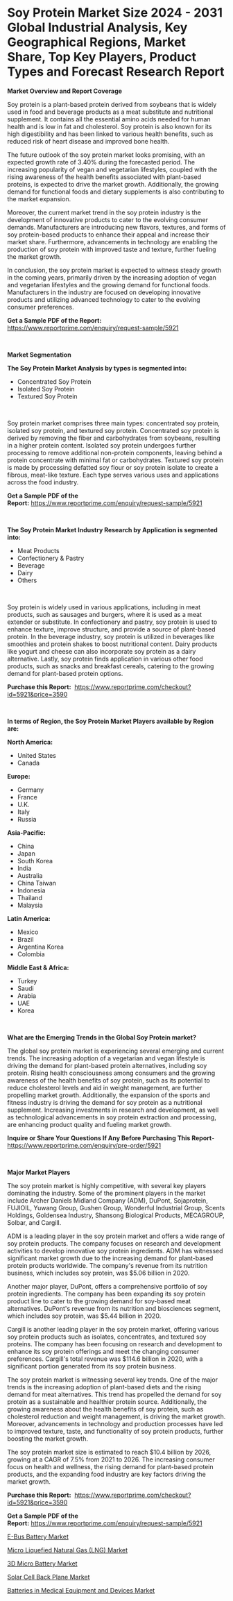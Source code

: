 <p><h1>Soy Protein Market Size 2024 - 2031 Global Industrial Analysis, Key Geographical Regions, Market Share, Top Key Players, Product Types and Forecast Research Report</h1></p><p><strong>Market Overview and Report Coverage</strong></p>
<p><p>Soy protein is a plant-based protein derived from soybeans that is widely used in food and beverage products as a meat substitute and nutritional supplement. It contains all the essential amino acids needed for human health and is low in fat and cholesterol. Soy protein is also known for its high digestibility and has been linked to various health benefits, such as reduced risk of heart disease and improved bone health.</p><p>The future outlook of the soy protein market looks promising, with an expected growth rate of 3.40% during the forecasted period. The increasing popularity of vegan and vegetarian lifestyles, coupled with the rising awareness of the health benefits associated with plant-based proteins, is expected to drive the market growth. Additionally, the growing demand for functional foods and dietary supplements is also contributing to the market expansion.</p><p>Moreover, the current market trend in the soy protein industry is the development of innovative products to cater to the evolving consumer demands. Manufacturers are introducing new flavors, textures, and forms of soy protein-based products to enhance their appeal and increase their market share. Furthermore, advancements in technology are enabling the production of soy protein with improved taste and texture, further fueling the market growth.</p><p>In conclusion, the soy protein market is expected to witness steady growth in the coming years, primarily driven by the increasing adoption of vegan and vegetarian lifestyles and the growing demand for functional foods. Manufacturers in the industry are focused on developing innovative products and utilizing advanced technology to cater to the evolving consumer preferences.</p></p>
<p><strong>Get a Sample PDF of the Report:</strong> <a href="https://www.reportprime.com/enquiry/request-sample/5921">https://www.reportprime.com/enquiry/request-sample/5921</a></p>
<p>&nbsp;</p>
<p><strong>Market Segmentation</strong></p>
<p><strong>The Soy Protein Market Analysis by types is segmented into:</strong></p>
<p><ul><li>Concentrated Soy Protein</li><li>Isolated Soy Protein</li><li>Textured Soy Protein</li></ul></p>
<p>&nbsp;</p>
<p><p>Soy protein market comprises three main types: concentrated soy protein, isolated soy protein, and textured soy protein. Concentrated soy protein is derived by removing the fiber and carbohydrates from soybeans, resulting in a higher protein content. Isolated soy protein undergoes further processing to remove additional non-protein components, leaving behind a protein concentrate with minimal fat or carbohydrates. Textured soy protein is made by processing defatted soy flour or soy protein isolate to create a fibrous, meat-like texture. Each type serves various uses and applications across the food industry.</p></p>
<p><strong>Get a Sample PDF of the Report:</strong>&nbsp;<a href="https://www.reportprime.com/enquiry/request-sample/5921">https://www.reportprime.com/enquiry/request-sample/5921</a></p>
<p>&nbsp;</p>
<p><strong>The Soy Protein Market Industry Research by Application is segmented into:</strong></p>
<p><ul><li>Meat Products</li><li>Confectionery & Pastry</li><li>Beverage</li><li>Dairy</li><li>Others</li></ul></p>
<p>&nbsp;</p>
<p><p>Soy protein is widely used in various applications, including in meat products, such as sausages and burgers, where it is used as a meat extender or substitute. In confectionery and pastry, soy protein is used to enhance texture, improve structure, and provide a source of plant-based protein. In the beverage industry, soy protein is utilized in beverages like smoothies and protein shakes to boost nutritional content. Dairy products like yogurt and cheese can also incorporate soy protein as a dairy alternative. Lastly, soy protein finds application in various other food products, such as snacks and breakfast cereals, catering to the growing demand for plant-based protein options.</p></p>
<p><strong>Purchase this Report:</strong>&nbsp; <a href="https://www.reportprime.com/checkout?id=5921&price=3590">https://www.reportprime.com/checkout?id=5921&price=3590</a></p>
<p>&nbsp;</p>
<p><strong>In terms of Region, the Soy Protein Market Players available by Region are:</strong></p>
<p>
    <p> <strong> North America: </strong>
        <ul>
            <li>United States</li>
            <li>Canada</li>
        </ul>
        </p> 
    <p> <strong> Europe: </strong>
        <ul>
            <li>Germany</li>
            <li>France</li>
            <li>U.K.</li>
            <li>Italy</li>
            <li>Russia</li>
        </ul>
        </p> 
    <p> <strong> Asia-Pacific: </strong>
        <ul>
            <li>China</li>
            <li>Japan</li>
            <li>South Korea</li>
            <li>India</li>
            <li>Australia</li>
            <li>China Taiwan</li>
            <li>Indonesia</li>
            <li>Thailand</li>
            <li>Malaysia</li>
        </ul>
        </p> 
    <p> <strong> Latin America: </strong>
        <ul>
            <li>Mexico</li>
            <li>Brazil</li>
            <li>Argentina Korea</li>
            <li>Colombia</li>
        </ul>
        </p> 
    <p> <strong> Middle East & Africa: </strong>
        <ul>
            <li>Turkey</li>
            <li>Saudi</li>
            <li>Arabia</li>
            <li>UAE</li>
            <li>Korea</li>
        </ul>
    </p>
    </p>
<p>&nbsp;</p>
<p><strong>What are the Emerging Trends in the Global Soy Protein market?</strong></p>
<p><p>The global soy protein market is experiencing several emerging and current trends. The increasing adoption of a vegetarian and vegan lifestyle is driving the demand for plant-based protein alternatives, including soy protein. Rising health consciousness among consumers and the growing awareness of the health benefits of soy protein, such as its potential to reduce cholesterol levels and aid in weight management, are further propelling market growth. Additionally, the expansion of the sports and fitness industry is driving the demand for soy protein as a nutritional supplement. Increasing investments in research and development, as well as technological advancements in soy protein extraction and processing, are enhancing product quality and fueling market growth.</p></p>
<p><strong>Inquire or Share Your Questions If Any Before Purchasing This Report</strong>- <a href="https://www.reportprime.com/enquiry/pre-order/5921">https://www.reportprime.com/enquiry/pre-order/5921</a></p>
<p>&nbsp;</p>
<p><strong>Major Market Players</strong></p>
<p><p>The soy protein market is highly competitive, with several key players dominating the industry. Some of the prominent players in the market include Archer Daniels Midland Company (ADM), DuPont, Sojaprotein, FUJIOIL, Yuwang Group, Gushen Group, Wonderful Industrial Group, Scents Holdings, Goldensea Industry, Shansong Biological Products, MECAGROUP, Solbar, and Cargill.</p><p>ADM is a leading player in the soy protein market and offers a wide range of soy protein products. The company focuses on research and development activities to develop innovative soy protein ingredients. ADM has witnessed significant market growth due to the increasing demand for plant-based protein products worldwide. The company's revenue from its nutrition business, which includes soy protein, was $5.06 billion in 2020.</p><p>Another major player, DuPont, offers a comprehensive portfolio of soy protein ingredients. The company has been expanding its soy protein product line to cater to the growing demand for soy-based meat alternatives. DuPont's revenue from its nutrition and biosciences segment, which includes soy protein, was $5.44 billion in 2020.</p><p>Cargill is another leading player in the soy protein market, offering various soy protein products such as isolates, concentrates, and textured soy proteins. The company has been focusing on research and development to enhance its soy protein offerings and meet the changing consumer preferences. Cargill's total revenue was $114.6 billion in 2020, with a significant portion generated from its soy protein business.</p><p>The soy protein market is witnessing several key trends. One of the major trends is the increasing adoption of plant-based diets and the rising demand for meat alternatives. This trend has propelled the demand for soy protein as a sustainable and healthier protein source. Additionally, the growing awareness about the health benefits of soy protein, such as cholesterol reduction and weight management, is driving the market growth. Moreover, advancements in technology and production processes have led to improved texture, taste, and functionality of soy protein products, further boosting the market growth.</p><p>The soy protein market size is estimated to reach $10.4 billion by 2026, growing at a CAGR of 7.5% from 2021 to 2026. The increasing consumer focus on health and wellness, the rising demand for plant-based protein products, and the expanding food industry are key factors driving the market growth.</p></p>
<p><strong>Purchase this Report:</strong>&nbsp;&nbsp;<a href="https://www.reportprime.com/checkout?id=5921&price=3590">https://www.reportprime.com/checkout?id=5921&price=3590</a></p>
<p></p>
<p><strong>Get a Sample PDF of the Report:</strong>&nbsp;<a href="https://www.reportprime.com/enquiry/request-sample/5921">https://www.reportprime.com/enquiry/request-sample/5921</a></p>
<p><p><a href="https://github.com/lababdou/Market-Research-Report-List-1/blob/main/e-bus-battery-market.md">E-Bus Battery Market</a></p><p><a href="https://github.com/bracarafogo/Market-Research-Report-List-1/blob/main/micro-liquefied-natural-gas-lng-market.md">Micro Liquefied Natural Gas (LNG) Market</a></p><p><a href="https://github.com/mohamedbakry57/Market-Research-Report-List-1/blob/main/3d-micro-battery-market.md">3D Micro Battery Market</a></p><p><a href="https://github.com/sougarounis/Market-Research-Report-List-1/blob/main/solar-cell-back-plane-market.md">Solar Cell Back Plane Market</a></p><p><a href="https://github.com/antony131rp/Market-Research-Report-List-1/blob/main/batteries-in-medical-equipment-and-devices-market.md">Batteries in Medical Equipment and Devices Market</a></p></p>